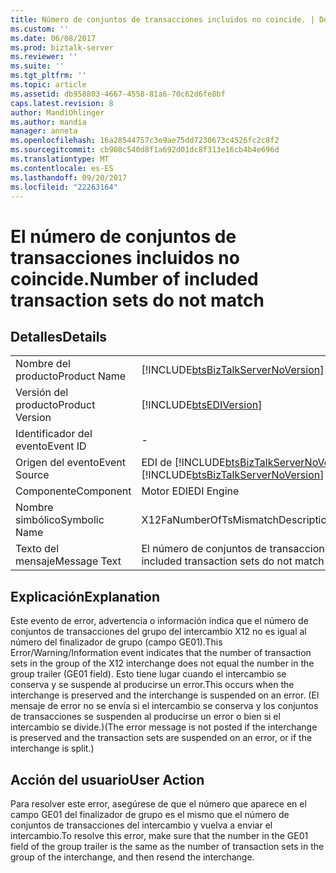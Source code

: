 ```yaml
---
title: Número de conjuntos de transacciones incluidos no coincide. | Documentos de Microsoft
ms.custom: ''
ms.date: 06/08/2017
ms.prod: biztalk-server
ms.reviewer: ''
ms.suite: ''
ms.tgt_pltfrm: ''
ms.topic: article
ms.assetid: db958803-4667-4558-81a6-70c62d6fe8bf
caps.latest.revision: 8
author: MandiOhlinger
ms.author: mandia
manager: anneta
ms.openlocfilehash: 16a28544757c3e9ae75dd7230673c4526fc2c8f2
ms.sourcegitcommit: cb908c540d8f1a692d01dc8f313e16cb4b4e696d
ms.translationtype: MT
ms.contentlocale: es-ES
ms.lasthandoff: 09/20/2017
ms.locfileid: "22263164"
---
```

# <a name="number-of-included-transaction-sets-do-not-match"></a><span data-ttu-id="f1c9c-102">El número de conjuntos de transacciones incluidos no coincide.</span><span class="sxs-lookup"><span data-stu-id="f1c9c-102">Number of included transaction sets do not match</span></span>
## <a name="details"></a><span data-ttu-id="f1c9c-103">Detalles</span><span class="sxs-lookup"><span data-stu-id="f1c9c-103">Details</span></span>  
  
|||  
|-|-|  
|<span data-ttu-id="f1c9c-104">Nombre del producto</span><span class="sxs-lookup"><span data-stu-id="f1c9c-104">Product Name</span></span>|[!INCLUDE[btsBizTalkServerNoVersion](../includes/btsbiztalkservernoversion-md.md)]|  
|<span data-ttu-id="f1c9c-105">Versión del producto</span><span class="sxs-lookup"><span data-stu-id="f1c9c-105">Product Version</span></span>|[!INCLUDE[btsEDIVersion](../includes/btsediversion-md.md)]|  
|<span data-ttu-id="f1c9c-106">Identificador del evento</span><span class="sxs-lookup"><span data-stu-id="f1c9c-106">Event ID</span></span>|-|  
|<span data-ttu-id="f1c9c-107">Origen del evento</span><span class="sxs-lookup"><span data-stu-id="f1c9c-107">Event Source</span></span>|<span data-ttu-id="f1c9c-108">EDI de [!INCLUDE[btsBizTalkServerNoVersion](../includes/btsbiztalkservernoversion-md.md)]</span><span class="sxs-lookup"><span data-stu-id="f1c9c-108">[!INCLUDE[btsBizTalkServerNoVersion](../includes/btsbiztalkservernoversion-md.md)] EDI</span></span>|  
|<span data-ttu-id="f1c9c-109">Componente</span><span class="sxs-lookup"><span data-stu-id="f1c9c-109">Component</span></span>|<span data-ttu-id="f1c9c-110">Motor EDI</span><span class="sxs-lookup"><span data-stu-id="f1c9c-110">EDI Engine</span></span>|  
|<span data-ttu-id="f1c9c-111">Nombre simbólico</span><span class="sxs-lookup"><span data-stu-id="f1c9c-111">Symbolic Name</span></span>|<span data-ttu-id="f1c9c-112">X12FaNumberOfTsMismatchDescription</span><span class="sxs-lookup"><span data-stu-id="f1c9c-112">X12FaNumberOfTsMismatchDescription</span></span>|  
|<span data-ttu-id="f1c9c-113">Texto del mensaje</span><span class="sxs-lookup"><span data-stu-id="f1c9c-113">Message Text</span></span>|<span data-ttu-id="f1c9c-114">El número de conjuntos de transacciones incluidos no coincide.</span><span class="sxs-lookup"><span data-stu-id="f1c9c-114">Number of included transaction sets do not match</span></span>|  
  
## <a name="explanation"></a><span data-ttu-id="f1c9c-115">Explicación</span><span class="sxs-lookup"><span data-stu-id="f1c9c-115">Explanation</span></span>  
 <span data-ttu-id="f1c9c-116">Este evento de error, advertencia o información indica que el número de conjuntos de transacciones del grupo del intercambio X12 no es igual al número del finalizador de grupo (campo GE01).</span><span class="sxs-lookup"><span data-stu-id="f1c9c-116">This Error/Warning/Information event indicates that the number of transaction sets in the group of the X12 interchange does not equal the number in the group trailer (GE01 field).</span></span> <span data-ttu-id="f1c9c-117">Esto tiene lugar cuando el intercambio se conserva y se suspende al producirse un error.</span><span class="sxs-lookup"><span data-stu-id="f1c9c-117">This occurs when the interchange is preserved and the interchange is suspended on an error.</span></span> <span data-ttu-id="f1c9c-118">(El mensaje de error no se envía si el intercambio se conserva y los conjuntos de transacciones se suspenden al producirse un error o bien si el intercambio se divide.)</span><span class="sxs-lookup"><span data-stu-id="f1c9c-118">(The error message is not posted if the interchange is preserved and the transaction sets are suspended on an error, or if the interchange is split.)</span></span>  
  
## <a name="user-action"></a><span data-ttu-id="f1c9c-119">Acción del usuario</span><span class="sxs-lookup"><span data-stu-id="f1c9c-119">User Action</span></span>  
 <span data-ttu-id="f1c9c-120">Para resolver este error, asegúrese de que el número que aparece en el campo GE01 del finalizador de grupo es el mismo que el número de conjuntos de transacciones del intercambio y vuelva a enviar el intercambio.</span><span class="sxs-lookup"><span data-stu-id="f1c9c-120">To resolve this error, make sure that the number in the GE01 field of the group trailer is the same as the number of transaction sets in the group of the interchange, and then resend the interchange.</span></span>